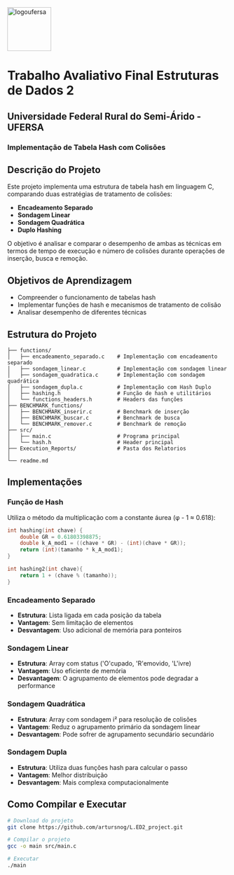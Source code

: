 <img title="ufersa" alt="logoufersa" src="https://assecom.ufersa.edu.br/wp-content/uploads/sites/24/2014/09/PNG-bras%C3%A3o-Ufersa.png" width="100">

# Trabalho Avaliativo Final Estruturas de Dados 2

## Universidade Federal Rural do Semi-Árido - UFERSA
### Implementação de Tabela Hash com Colisões

## Descrição do Projeto

Este projeto implementa uma estrutura de tabela hash em linguagem C, comparando duas estratégias de tratamento de colisões:
- **Encadeamento Separado**
- **Sondagem Linear**
- **Sondagem Quadrática**
- **Duplo Hashing**

O objetivo é analisar e comparar o desempenho de ambas as técnicas em termos de tempo de execução e número de colisões durante operações de inserção, busca e remoção.

## Objetivos de Aprendizagem

- Compreender o funcionamento de tabelas hash
- Implementar funções de hash e mecanismos de tratamento de colisão
- Analisar desempenho de diferentes técnicas

## Estrutura do Projeto

```
├── functions/
│   ├── encadeamento_separado.c    # Implementação com encadeamento separado
│   ├── sondagem_linear.c          # Implementação com sondagem linear
│   ├── sondagem_quadratica.c      # Implementação com sondagem quadrática
│   ├── sondagem_dupla.c           # Implementação com Hash Duplo
│   ├── hashing.h                  # Função de hash e utilitários
│   └── functions_headers.h        # Headers das funções
├── BENCHMARK_functions/
│   ├── BENCHMARK_inserir.c        # Benchmark de inserção
│   ├── BENCHMARK_buscar.c         # Benchmark de busca
│   └── BENCHMARK_remover.c        # Benchmark de remoção
├── src/
│   ├── main.c                     # Programa principal
│   └── hash.h                     # Header principal
├── Execution_Reports/             # Pasta dos Relatorios
│
└── readme.md
```

## Implementações

### Função de Hash
Utiliza o método da multiplicação com a constante áurea (φ - 1 ≈ 0.618):
```c
int hashing(int chave) {
    double GR = 0.61803398875;
    double k_A_mod1 = ((chave * GR) - (int)(chave * GR));
    return (int)(tamanho * k_A_mod1);
}

int hashing2(int chave){
    return 1 + (chave % (tamanho));
}
```

### Encadeamento Separado
- **Estrutura**: Lista ligada em cada posição da tabela
- **Vantagem**: Sem limitação de elementos
- **Desvantagem**: Uso adicional de memória para ponteiros

### Sondagem Linear
- **Estrutura**: Array com status ('O'cupado, 'R'emovido, 'L'ivre)
- **Vantagem**: Uso eficiente de memória
- **Desvantagem**: O agrupamento de elementos pode degradar a performance

### Sondagem Quadrática
- **Estrutura**: Array com sondagem i² para resolução de colisões
- **Vantagem**: Reduz o agrupamento primário da sondagem linear
- **Desvantagem**: Pode sofrer de agrupamento secundário secundário

### Sondagem Dupla
- **Estrutura**: Utiliza duas funções hash para calcular o passo
- **Vantagem**: Melhor distribuição
- **Desvantagem**: Mais complexa computacionalmente

## Como Compilar e Executar

```bash
# Download do projeto
git clone https://github.com/artursnog/L.ED2_project.git

# Compilar o projeto
gcc -o main src/main.c

# Executar
./main
```
